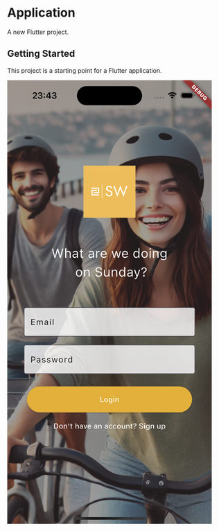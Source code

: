 # Application

A new Flutter project.

## Getting Started

This project is a starting point for a Flutter application.

<img src="https://github.com/VolkanDurmaz/a_flutter_app/blob/main/images/ios/Login.png"/>